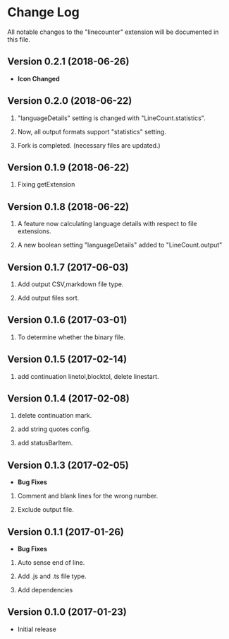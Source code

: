 # Change Log
All notable changes to the "linecounter" extension will be documented in this file.

## Version 0.2.1 (2018-06-26)

- **Icon Changed**

## Version 0.2.0 (2018-06-22)

1. "languageDetails" setting is changed with "LineCount.statistics". 

2. Now, all output formats support "statistics" setting.

3. Fork is completed. (necessary files are updated.)

## Version 0.1.9 (2018-06-22)

1. Fixing getExtension


## Version 0.1.8 (2018-06-22)

1. A feature now calculating language details with respect to file extensions.

2. A new boolean setting "languageDetails" added to "LineCount.output"


## Version 0.1.7 (2017-06-03)

1. Add output CSV,markdown file type.

2. Add output files sort.


## Version 0.1.6 (2017-03-01)

1. To determine whether the binary file.

## Version 0.1.5 (2017-02-14)

1. add continuation linetol,blocktol, delete linestart.

## Version 0.1.4 (2017-02-08)

1. delete continuation mark.

2. add string quotes config.

3. add statusBarItem.

## Version 0.1.3 (2017-02-05)

- **Bug Fixes**

1. Comment and blank lines for the wrong number.

2. Exclude output file.

## Version 0.1.1 (2017-01-26)

- **Bug Fixes**

1. Auto sense end of line.

2. Add .js and .ts file type.

3. Add dependencies

## Version 0.1.0 (2017-01-23)
- Initial release